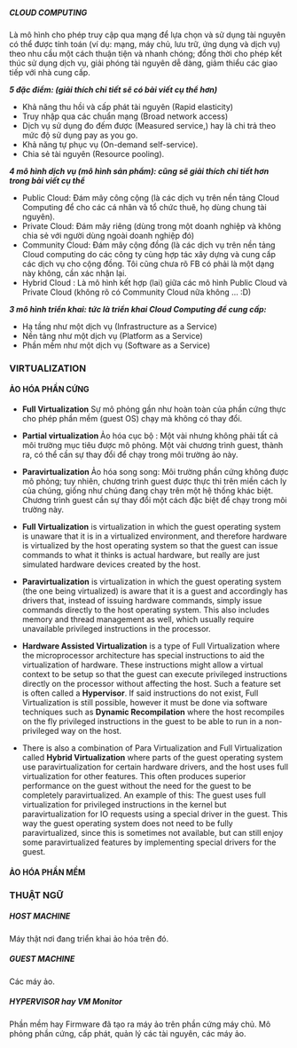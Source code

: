 <h5>CLOUD COMPUTING</h5>
Là mô hình cho phép truy cập qua mạng để lựa chọn và sử dụng tài nguyên  có thể được tính toán (ví dụ: mạng, máy chủ, lưu trữ, ứng dụng và dịch vụ) theo nhu cầu một cách thuận tiện và nhanh chóng; đồng thời cho phép kết thúc sử dụng dịch vụ, giải phóng tài nguyên dễ dàng, giảm thiểu các giao tiếp với nhà cung cấp.
<p>
<p><em><strong>5 đặc điểm: (giải thích chi tiết sẽ có bài viết cụ thể hơn)</strong></em></p>
<ul>
<li>Khả năng thu hồi và cấp phát tài nguyên (Rapid elasticity)</li>
<li>Truy nhập qua các chuẩn mạng (Broad network access)</li>
<li>Dịch vụ sử dụng đo đếm được (Measured service,) hay là chi trả theo mức độ sử dụng pay as you go.</li>
<li>Khả năng tự phục vụ (On-demand self-service).</li>
<li>Chia sẻ tài nguyên (Resource pooling).</li>
</ul>
<p><em><strong>4 mô hình dịch vụ (mô hình sản phẩm): cũng sẽ giải thích chi tiết hơn trong bài viết cụ thể</strong></em></p>
<ul>
<li>Public Cloud: Đám mây công cộng (là các dịch vụ trên nền tảng Cloud Computing để cho các cá nhân và tổ chức thuê, họ dùng chung tài nguyên).</li>
<li>Private Cloud: Đám mây riêng (dùng trong một doanh nghiệp và không chia sẻ với người dùng ngoài doanh nghiệp đó)</li>
<li>Community Cloud: Đám mây cộng đồng (là các dịch vụ trên nền tảng Cloud computing do các công ty cùng hợp tác xây dựng và cung cấp các dịch vụ cho cộng đồng. Tôi cũng chưa rõ FB có phải là một dạng này không, cần xác nhận lại.</li>
<li>Hybrid Cloud : Là mô hình kết hợp (lai) giữa các mô hình Public Cloud và Private Cloud (không rõ có Community Cloud nữa không &#8230; :D)</li>
</ul>
<p><strong><em>3 mô hình triển khai: tức là triển khai Cloud Computing để cung cấp:</em></strong></p>
<ul>
<li>Hạ tầng như một dịch vụ (Infrastructure as a Service)</li>
<li>Nền tảng như một dịch vụ (Platform as a Service)</li>
<li>Phần mềm như một dịch vụ (Software as a Service)</li>
</ul>

<p>
<h3> VIRTUALIZATION </h3>
<h4> ẢO HÓA PHẦN CỨNG</h4>
<ul>
<li><p><strong>Full Virtualization</strong>
Sự mô phỏng gần như hoàn toàn của phần cứng thực cho phép phần mềm (guest OS) chạy mà không có thay đổi.</p></li>
<li><p><strong> Partial virtualization </strong>
Ảo hóa cục bộ :  Một vài nhưng không phải tất cả môi trường mục tiêu được mô phỏng. Một vài chương trình guest, thành ra, có thể cần sự thay đổi để chạy trong môi trường ảo này.</p></li>
<li><p><strong> Paravirtualization </strong>
Ảo hóa song song: Môi trường phần cứng không được mô phỏng; tuy nhiên, chương trình guest được thực thi trên miền cách ly của chúng, giống như chúng đang chạy trên một hệ thống khác biệt. Chương trình guest cần sự thay đổi một cách đặc biệt để chạy trong môi trường này.</p></li>
</ul>

<ul>
<li><p><strong>Full Virtualization</strong> is virtualization in which the guest operating system is unaware that it is in a virtualized environment, and therefore hardware is virtualized by the host operating system so that the guest can issue commands to what it thinks is actual hardware, but really are just simulated hardware devices created by the host. </p></li>
<li><p><strong>Paravirtualization</strong> is virtualization in which the guest operating system (the one being virtualized) is aware that it is a guest and accordingly has drivers that, instead of issuing hardware commands, simply issue commands directly to the host operating system. This also includes  memory and thread management as well, which usually require unavailable privileged instructions in the processor.</p></li>
<li><p><strong>Hardware Assisted Virtualization</strong> is a type of Full Virtualization where the microprocessor architecture has special instructions to aid the virtualization of hardware. These instructions might allow a virtual context to be setup so that the guest can execute privileged instructions directly on the processor without affecting the host. Such a feature set is often called a <strong>Hypervisor</strong>. If said instructions do not exist, Full Virtualization is still possible, however it must be done via software techniques such as <strong>Dynamic Recompilation</strong> where the host recompiles on the fly privileged instructions in the guest to be able to run in a non-privileged way on the host.</p></li>
<li><p>There is also a combination of Para Virtualization and Full Virtualization called <strong>Hybrid Virtualization</strong> where parts of the guest operating system use paravirtualization for certain hardware drivers, and the host uses full virtualization for other features. This often produces superior performance on the guest without the need for the guest to be completely paravirtualized. An example of this: The guest uses full virtualization for privileged instructions in the kernel but paravirtualization for IO requests using a special driver in the guest. This way the guest operating system does not need to be fully paravirtualized, since this is sometimes not available, but can still enjoy some paravirtualized features by implementing special drivers for the guest.</p></li>
</ul>
<p>
<h4> ẢO HÓA PHẦN MỀM</h4>
<h3> THUẬT NGỮ </h3>
<h5> HOST MACHINE </h5>
Máy thật nơi đang triển khai ảo hóa trên đó.
<h5> GUEST MACHINE </h5>
Các máy ảo.
<h5> HYPERVISOR hay VM Monitor </h5>
Phần mềm hay Firmware đã tạo ra máy ảo trên phần cứng máy chủ.
Mô phỏng phần cứng, cấp phát, quản lý các tài nguyên, các máy ảo.
